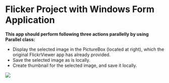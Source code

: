 # Flicker Project with Windows Form Application

**This app should perform following three actions parallelly by using Parallel class:**
* Display the selected image in the PictureBox (located at right), which the original FlickrViewer app has already provided.
* Save the selected image as is locally.
* Create thumbnail for the selected image, and save it locally.

<img src="https://user-images.githubusercontent.com/59264454/137068270-db4c5987-a4b1-4091-9314-2678e4a37883.png">
